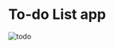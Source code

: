 # To-do List app

![todo](https://user-images.githubusercontent.com/92791089/219959290-d103d1a9-6ab5-4250-9a6a-12207608c253.gif)
